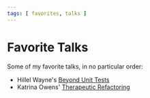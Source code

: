 ```yaml
---
tags: [ favorites, talks ]
---
```


# Favorite Talks

Some of my favorite talks, in no particular order:

- Hillel Wayne's [Beyond Unit Tests][beyond-unit-tests]
- Katrina Owens' [Therapeutic Refactoring][therapeutic-refactoring]

[beyond-unit-tests]: https://www.hillelwayne.com/talks/beyond-unit-tests/
[therapeutic-refactoring]: https://www.youtube.com/watch?v=J4dlF0kcThQ
